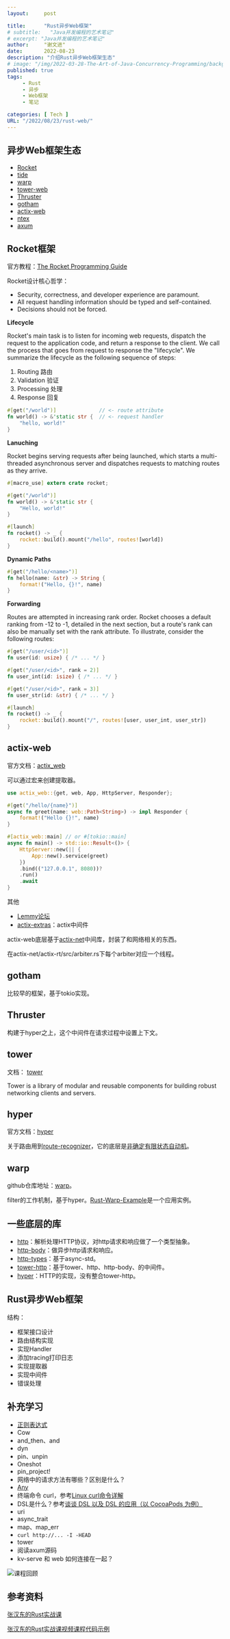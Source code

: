 ```yaml
---
layout:     post

title:      "Rust异步Web框架"
# subtitle:   "Java并发编程的艺术笔记"
# excerpt: "Java并发编程的艺术笔记"
author:     "谢文进"
date:       2022-08-23
description: "介绍Rust异步Web框架生态"
# image: "/img/2022-03-28-The-Art-of-Java-Concurrency-Programming/background.jpg"
published: true 
tags:
     - Rust
     - 异步
     - Web框架
     - 笔记

categories: [ Tech ]
URL: "/2022/08/23/rust-web/"
---
```


## 异步Web框架生态
* [Rocket](https://github.com/SergioBenitez/Rocket)
* [tide](https://github.com/http-rs/tide)
* [warp](https://github.com/seanmonstar/warp)
* [tower-web](https://github.com/carllerche/tower-web)
* [Thruster](https://github.com/thruster-rs/Thruster)
* [gotham](https://github.com/gotham-rs/gotham)
* [actix-web](https://github.com/actix/actix-web)
* [ntex](https://github.com/ntex-rs/ntex)
* [axum](https://github.com/tokio-rs/axum)

## Rocket框架
官方教程：[The Rocket Programming Guide](https://rocket.rs/v0.5-rc/guide/)

Rocket设计核心哲学：
* Security, correctness, and developer experience are paramount.
* All request handling information should be typed and self-contained.
* Decisions should not be forced.

**Lifecycle**

Rocket's main task is to listen for incoming web requests, dispatch the request to the application code, and return a response to the client. We call the process that goes from request to response the "lifecycle". We summarize the lifecycle as the following sequence of steps:
1. Routing 路由
2. Validation 验证
3. Processing 处理
4. Response 回复

```rust
#[get("/world")]              // <- route attribute
fn world() -> &'static str {  // <- request handler
    "hello, world!"
}
```

**Lanuching**

Rocket begins serving requests after being launched, which starts a multi-threaded asynchronous server and dispatches requests to matching routes as they arrive.

```rust
#[macro_use] extern crate rocket;

#[get("/world")]
fn world() -> &'static str {
    "Hello, world!"
}

#[launch]
fn rocket() -> _ {
    rocket::build().mount("/hello", routes![world])
}
```

**Dynamic Paths**

```rust
#[get("/hello/<name>")]
fn hello(name: &str) -> String {
    format!("Hello, {}!", name)
}
```

**Forwarding**

Routes are attempted in increasing rank order. Rocket chooses a default ranking from -12 to -1, detailed in the next section, but a route's rank can also be manually set with the rank attribute. To illustrate, consider the following routes:

```rust
#[get("/user/<id>")]
fn user(id: usize) { /* ... */ }

#[get("/user/<id>", rank = 2)]
fn user_int(id: isize) { /* ... */ }

#[get("/user/<id>", rank = 3)]
fn user_str(id: &str) { /* ... */ }

#[launch]
fn rocket() -> _ {
    rocket::build().mount("/", routes![user, user_int, user_str])
}
```

## actix-web
官方文档：[actix_web](https://docs.rs/actix-web/4.1.0/actix_web/)

可以通过宏来创建提取器。
```rust
use actix_web::{get, web, App, HttpServer, Responder};

#[get("/hello/{name}")]
async fn greet(name: web::Path<String>) -> impl Responder {
    format!("Hello {}!", name)
}

#[actix_web::main] // or #[tokio::main]
async fn main() -> std::io::Result<()> {
    HttpServer::new(|| {
        App::new().service(greet)
    })
    .bind(("127.0.0.1", 8080))?
    .run()
    .await
}
```
其他
* [Lemmy论坛](https://github.com/LemmyNet/lemmy)
* [actix-extras](https://github.com/actix/actix-extras)：actix中间件

actix-web底层基于[actix-net](https://github.com/actix/actix-net)中间库，封装了和网络相关的东西。

在actix-net/actix-rt/src/arbiter.rs下每个arbiter对应一个线程。

## gotham
比较早的框架，基于tokio实现。

## Thruster
构建于hyper之上，这个中间件在请求过程中设置上下文。

## tower
文档： [tower](https://docs.rs/tower/0.4.13/tower/)

Tower is a library of modular and reusable components for building robust networking clients and servers.

## hyper

官方文档：[hyper](https://docs.rs/hyper/0.14.20/hyper/)

关于路由用到[route-recognizer](https://github.com/http-rs/route-recognizer)，它的底层是[非确定有限状态自动机](https://zh.m.wikipedia.org/zh-hans/%E9%9D%9E%E7%A1%AE%E5%AE%9A%E6%9C%89%E9%99%90%E7%8A%B6%E6%80%81%E8%87%AA%E5%8A%A8%E6%9C%BA)。

## warp
github仓库地址：[warp](https://github.com/seanmonstar/warp)。

filter的工作机制，基于hyper。[Rust-Warp-Example](https://github.com/steadylearner/Rust-Warp-Example)是一个应用实例。

## 一些底层的库
* [http](https://docs.rs/http/0.2.8/http/)：解析处理HTTP协议，对http请求和响应做了一个类型抽象。
* [http-body](https://docs.rs/http-body/0.4.5/http_body/)：做异步http请求和响应。
* [http-types](https://github.com/http-rs/http-types)：基于async-std。
* [tower-http](https://github.com/tower-rs/tower-http)：基于tower、http、http-body、的中间件。
* [hyper](https://github.com/hyperium/hyper)：HTTP的实现，没有整合tower-http。

## Rust异步Web框架
结构：
* 框架接口设计
* 路由结构实现
* 实现Handler
* 添加tracing打印日志
* 实现提取器
* 实现中间件
* 错误处理

## 补充学习
- [正则表达式](https://www.runoob.com/regexp/regexp-tutorial.html)
- Cow
- and_then、and
- dyn
- pin、unpin
- Oneshot
- pin_project!
- 网络中的请求方法有哪些？区别是什么？
- [Any](https://doc.rust-lang.org/core/any/index.html)
- 终端命令 curl，参考[Linux curl命令详解](https://www.cnblogs.com/duhuo/p/5695256.html)
- DSL是什么？参考[谈谈 DSL 以及 DSL 的应用（以 CocoaPods 为例）](https://draveness.me/dsl/)
- uri
- async_trait
- map、map_err
- `curl http://... -I -HEAD`
- tower
- 阅读axum源码
- kv-serve 和 web 如何连接在一起？


![课程回顾](/img/2022-08-23-rust-web/rust-web-课程回顾.png)


## 参考资料

[张汉东的Rust实战课](https://time.geekbang.org/course/intro/348)

[张汉东的Rust实战课视频课程代码示例](https://github.com/ZhangHanDong/inviting-rust)